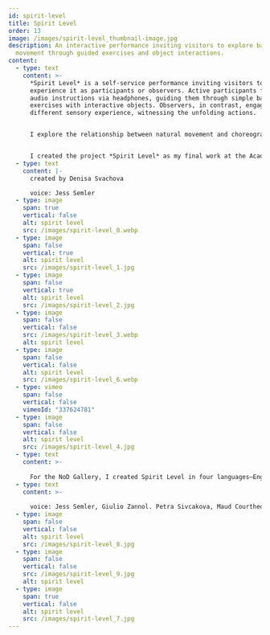```yaml
---
id: spirit-level
title: Spirit Level
order: 13
image: /images/spirit-level_thumbnail-image.jpg
description: An interactive performance inviting visitors to explore balance and
  movement through guided exercises and object interactions.
content:
  - type: text
    content: >-
      *Spirit Level* is a self-service performance inviting visitors to
      experience it as participants or observers. Active participants follow
      audio instructions via headphones, guiding them through simple balance
      exercises with interactive objects. Observers, in contrast, engage with a
      different sensory experience, witnessing the unfolding actions.


      I explore the relationship between natural movement and choreography, and the specific spatial installations determine the scope of this research. Within their limits, I create different situations through the techniques of contemporary dance, theater, and performance and actively involve the viewer. I map the boundaries of how far the viewer is willing to be drawn into the manipulative play of normative instructions conflicting with meditative moments and how his or her tolerance is bent with the knowledge of the other participants' compliance.


      I created the project *Spirit Level* as my final work at the Academy of Fine Arts in Prague, Czech Republic as part of the exhibition Another Place in 2018.
  - type: text
    content: |-
      created by Denisa Svachova

      voice: Jess Semler
  - type: image
    span: true
    vertical: false
    alt: spirit level
    src: /images/spirit-level_0.webp
  - type: image
    span: false
    vertical: true
    alt: spirit level
    src: /images/spirit-level_1.jpg
  - type: image
    span: false
    vertical: true
    alt: spirit level
    src: /images/spirit-level_2.jpg
  - type: image
    span: false
    vertical: false
    src: /images/spirit-level_3.webp
    alt: spirit level
  - type: image
    span: false
    vertical: false
    alt: spirit level
    src: /images/spirit-level_6.webp
  - type: vimeo
    span: false
    vertical: false
    vimeoId: "337624781"
  - type: image
    span: false
    vertical: false
    alt: spirit level
    src: /images/spirit-level_4.jpg
  - type: text
    content: >-
      
      For the NoD Gallery, I created Spirit Level in four languages—English, German, Italian, and French—each quietly over-translated into Czech. This work was part of the Prag_Kassel: Hybrid Inconvenience exhibition in NoD, Prague, Czech Republic, in 2018, which examined the symbolic potential of the Munich Agreement (1938) through contemporary visual art.
  - type: text
    content: >-
      
      voice: Jess Semler, Giulio Zannol. Petra Sivcakova, Maud Courtheoux, Rebecca Bernice Humphries, Denisa Svachova
  - type: image
    span: false
    vertical: false
    alt: spirit level
    src: /images/spirit-level_8.jpg
  - type: image
    span: false
    vertical: false
    src: /images/spirit-level_9.jpg
    alt: spirit level
  - type: image
    span: true
    vertical: false
    alt: spirit level
    src: /images/spirit-level_7.jpg
---
```

